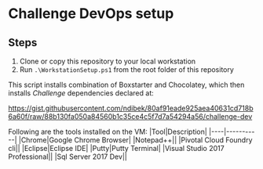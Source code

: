 # Challenge DevOps setup
## Steps
1. Clone or copy this repository to your local workstation
2. Run `.\WorkstationSetup.ps1` from the root folder of this repository

This script installs combination of Boxstarter and Chocolatey, which then installs *Challenge* dependencies declared at:

https://gist.githubusercontent.com/ndibek/80af91eade925aea40631cd718b6a60f/raw/88b130fa050a84560b1c35ce4c5f7d7a54294a56/challenge-dev


Following are the tools installed on the VM:
|Tool|Description|
|----|-----------|
|Chrome|Google Chrome Browser|
|Notepad++||
|Pivotal Cloud Foundry cli||
|Eclipse|Eclipse IDE|
|Putty|Putty Terminal|
|Visual Studio 2017 Professional||
|Sql Server 2017 Dev||